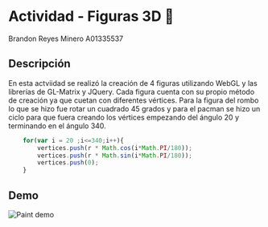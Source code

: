 # Actividad - Figuras 3D 🔶
Brandon Reyes Minero
A01335537

## Descripción
En esta actviidad se realizó la creación de 4 figuras utilizando WebGL y las librerías de GL-Matrix y JQuery. Cada figura cuenta con su propio método de creación ya que cuetan con diferentes vértices. 
Para la figura del rombo lo que se hizo fue rotar un cuadrado 45 grados y para el pacman se hizo un ciclo para que fuera creando los vértices empezando del ángulo 20 y terminando en el ángulo 340. 

```javascript
    for(var i = 20 ;i<=340;i++){
        vertices.push(r * Math.cos(i*Math.PI/180));
        vertices.push(r * Math.sin(i*Math.PI/180));
        vertices.push(0);
    }
```

## Demo

![Paint demo](https://media.giphy.com/media/TKACO3sqU3oW3jhSHe/giphy.gif)